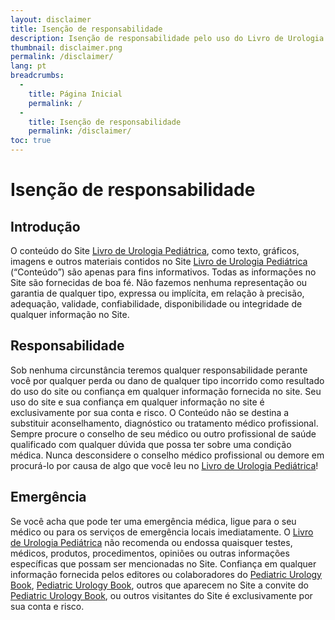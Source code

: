 ```yaml
---
layout: disclaimer
title: Isenção de responsabilidade
description: Isenção de responsabilidade pelo uso do Livro de Urologia Pediátrica.
thumbnail: disclaimer.png
permalink: /disclaimer/
lang: pt
breadcrumbs:
  - 
    title: Página Inicial
    permalink: /
  - 
    title: Isenção de responsabilidade
    permalink: /disclaimer/
toc: true
---
```


# Isenção de responsabilidade

## Introdução

O conteúdo do Site [Livro de Urologia Pediátrica](/), como texto, gráficos, imagens e outros materiais contidos no Site [Livro de Urologia Pediátrica](/) (“Conteúdo”) são apenas para fins informativos. Todas as informações no Site são fornecidas de boa fé. Não fazemos nenhuma representação ou garantia de qualquer tipo, expressa ou implícita, em relação à precisão, adequação, validade, confiabilidade, disponibilidade ou integridade de qualquer informação no Site.

## Responsabilidade

Sob nenhuma circunstância teremos qualquer responsabilidade perante você por qualquer perda ou dano de qualquer tipo incorrido como resultado do uso do site ou confiança em qualquer informação fornecida no site. Seu uso do site e sua confiança em qualquer informação no site é exclusivamente por sua conta e risco. O Conteúdo não se destina a substituir aconselhamento, diagnóstico ou tratamento médico profissional. Sempre procure o conselho de seu médico ou outro profissional de saúde qualificado com qualquer dúvida que possa ter sobre uma condição médica. Nunca desconsidere o conselho médico profissional ou demore em procurá-lo por causa de algo que você leu no [Livro de Urologia Pediátrica](/)!

## Emergência

Se você acha que pode ter uma emergência médica, ligue para o seu médico ou para os serviços de emergência locais imediatamente. O [Livro de Urologia Pediátrica](/) não recomenda ou endossa quaisquer testes, médicos, produtos, procedimentos, opiniões ou outras informações específicas que possam ser mencionadas no Site. Confiança em qualquer informação fornecida pelos editores ou colaboradores do [Pediatric Urology Book](/), [Pediatric Urology Book](/), outros que aparecem no Site a convite do [Pediatric Urology Book](/), ou outros visitantes do Site é exclusivamente por sua conta e risco.